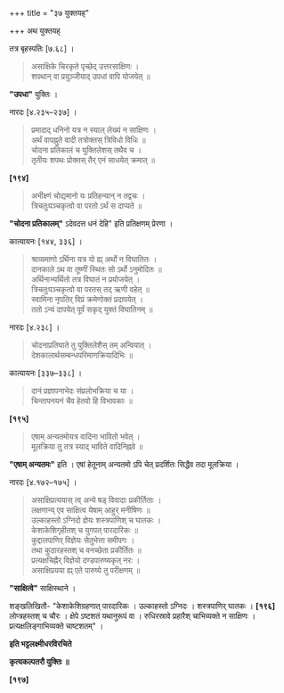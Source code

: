 +++
title = "३७ युक्तयह्"

+++
अथ युक्तयह्

तत्र बृहस्पतिः [७.६८] ।

> असाक्षिके चिरकृते पृच्छेद् उत्तरसाक्षिणः ।  
> शपथान् वा प्रयुञ्जीयाद् उपधां वापि योजयेत् ॥

**"उपधा"** युक्तिः ।

नारदः [४.२३५–२३७] ।

> प्रमादाद् धनिनो यत्र न स्याल् लेख्यं न साक्षिणः ।  
> अर्थं वापह्नुते वादी तत्रोक्तस् त्रिविधो विधिः ॥  
> चोदना प्रतिकालं च युक्तिलेशस् तथैव च ।  
> तृतीयः शपथः प्रोक्तस् तैर् एनं साधयेत् क्रमात् ॥

**[१९४]**  
> अभीक्ष्णं चोद्यमानो यः प्रतिहन्यान् न तद्वचः ।  
> त्रिचतुःपञ्चकृत्वो वा परतो ऽर्थं स दाप्यते ॥

**"चोदना प्रतिकालम्"** ऽदेवदत्त धनं देहि" इति प्रतिक्षणम् प्रेरणा ।

कात्यायनः [१४४, ३३६] ।

> श्राव्यमाणो ऽर्थिना यत्र यो ह्य् अर्थो न विघातितः ।  
> दानकाले ऽथ वा तूष्णीं स्थितः सो ऽर्थो ऽनुमोदितः ॥  
> अर्थिनाभ्यर्थितो तत्र विघातं न प्रयोजयेत् ।  
> त्रिचतुःपञ्चकृत्वो वा परतस् तद् ऋणी वहेत् ॥  
> स्वामिना नृपतिर् विप्रं क्रमेणोक्तं प्रदापयेत् ।  
> ततो ऽन्यं दापयेत् पूर्वं सकृद् युक्तं विघातिनम् ॥

नारदः [४.२३८] ।

> चोदनाप्रतिघाते तु युक्तिलेशैस् तम् अन्वियात् ।  
> देशकालार्थसम्बन्धपरिमाणक्रियादिभिः ॥

कात्यायनः [३३७–३३८] ।

> दानं प्रज्ञापनाभेदः संप्रलोभक्रिया च या ।  
> चिन्तापनयनं चैव हेतवो हि विभावकाः ॥

**[१९५]**  
> एषाम् अन्यतमोयत्र वादिना भावितो भवेत् ।  
> मूलक्रिया तु तत्र स्याद् भाविते वादिनिह्नवे ॥

**"एषाम् अन्यतमः"** इति । एषां हेतूनाम् अन्यतमो ऽपि चेत् प्रदर्शितः सिद्धैव तदा मूलक्रिया ।

नारदः [४.१७२–१७५] ।

> असाक्षिप्रत्ययास् त्व् अन्ये षड् विवादाः प्रकीर्तिताः ।  
> लक्षणान्य् एव साक्षित्व येषाम् आहुर् मनीषिणः ॥  
> उल्काहस्तो ऽग्निदो ज्ञेयः शस्त्रपाणिश् च घातकः ।  
> केशाकेशिगृहीतश् च युगपत् पारदारिकः ॥  
> कुद्दालपाणिर् विज्ञेयः सेतुभेत्ता समीपगः ।  
> तथा कुठारहस्तश् च वनच्छेता प्रकीर्तितः ॥  
> प्रत्यक्षचिह्नैर् विज्ञेयो दण्डपारुष्यकृत् नरः ।  
> असाक्षिप्रयया ह्य् एते पारुष्ये तु परीक्षणम् ॥

**"साक्षित्वे"** साक्षिस्थाने ।

शङ्खलिखितौ- "केशाकेशिग्रहणात् पारदारिकः । उल्काहस्तो ऽग्निदः । शस्त्रपाणिर् घातकः । **[१९६]** लोप्त्रहस्तश् च चौरः । क्षेपे ऽष्टशतं यथानुरूपं वा । रुधिरस्रावे प्रहारैश् चाभिव्यक्ते न साक्षिणः । प्रत्यक्षलिङ्गाभिव्यक्ते चाष्टशतम्" ।

**इति भट्टलक्ष्मीधरविरचिते**

**कृत्यकल्पतरौ युक्तिः ॥**

**[१९७]**
